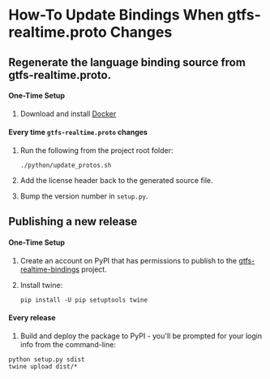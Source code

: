 # How-To Update Bindings When gtfs-realtime.proto Changes

## Regenerate the language binding source from gtfs-realtime.proto.

#### One-Time Setup

1. Download and install [Docker](https://docs.docker.com/get-docker/)

#### Every time `gtfs-realtime.proto` changes

1. Run the following from the project root folder:

    ```
    ./python/update_protos.sh
    ```

1. Add the license header back to the generated source file.

1. Bump the version number in `setup.py`.

## Publishing a new release

#### One-Time Setup

1. Create an account on PyPI that has permissions to publish to the [gtfs-realtime-bindings](https://pypi.org/manage/project/gtfs-realtime-bindings/releases/) project.
1. Install twine:
   
   `pip install -U pip setuptools twine`

#### Every release

1. Build and deploy the package to PyPI - you'll be prompted for your login info from the command-line:

  ```
  python setup.py sdist
  twine upload dist/*
  ```
